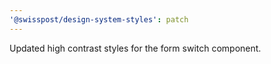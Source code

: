 ```yaml
---
'@swisspost/design-system-styles': patch
---
```


Updated high contrast styles for the form switch component.
